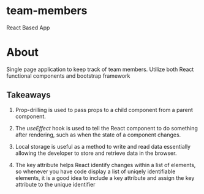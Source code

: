 # team-members
React Based App

# About
Single page application to keep track of team members. Utilize both React functional components and bootstrap framework

## Takeaways
1. Prop-drilling is used to pass props to a child component from a parent component. 

2. The *useEffect* hook is used to tell the React component to do something after rendering, such as when the state of a component changes. 

3. Local storage is useful as a method to write and read data essentially allowing the developer to store and retrieve data in the browser. 

4. The key attribute helps React identify changes within a list of elements, so whenever you have code display a list of uniqely identifiable elements, it is a good idea to include a key attribute and assign the key attribute to the unique identifier 
